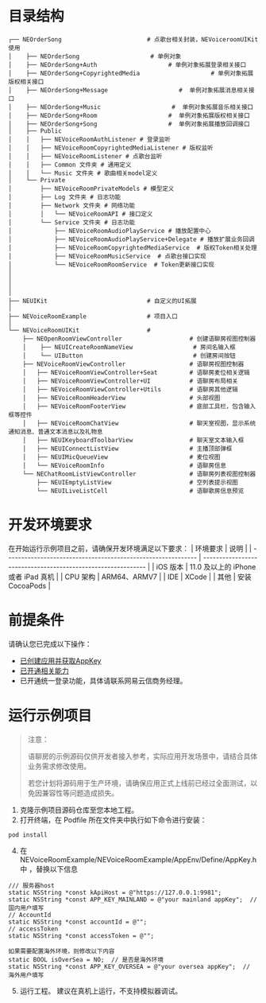 # 目录结构


```
┌── NEOrderSong                        # 点歌台相关封装，NEVoiceroomUIKit 使用
│    ├── NEOrderSong                    # 单例对象
│    ├── NEOrderSong+Auth                    # 单例对象拓展登录相关接口
│    ├── NEOrderSong+CopyrightedMedia                    # 单例对象拓展版权相关接口
│    ├── NEOrderSong+Message                    #  单例对象拓展消息相关接口
│    ├── NEOrderSong+Music                    #  单例对象拓展音乐相关接口
│    ├── NEOrderSong+Room                    #  单例对象拓展版权相关接口
│    ├── NEOrderSong+Song                    #  单例对象拓展播放回调接口
│    ├── Public
│    │   ├── NEVoiceRoomAuthListener # 登录监听
│    │   ├── NEVoiceRoomCopyrightedMediaListener # 版权监听
│    │   ├── NEVoiceRoomListener # 点歌台监听
│    │   ├── Common 文件夹 # 通用定义
│    │   └── Music 文件夹 # 歌曲相关model定义
│    └── Private                    
│        ├── NEVoiceRoomPrivateModels # 模型定义
│        ├── Log 文件夹 # 日志功能
│        ├── Network 文件夹 # 网络功能
│        │   └── NEVoiceRoomAPI # 接口定义
│        └── Service 文件夹 # 日志功能
│            ├── NEVoiceRoomAudioPlayService # 播放配置中心
│            ├── NEVoiceRoomAudioPlayService+Delegate # 播放扩展业务回调
│            ├── NEVoiceRoomCopyrightedMediaService  # 版权Token相关处理
│            ├── NEVoiceRoomMusicService  # 点歌台接口实现
│            └── NEVoiceRoomRoomService  # Token更新接口实现
│
│
│
│
├── NEUIKit                            # 自定义的UI拓展
│
├── NEVoiceRoomExample                 # 项目入口
│
└── NEVoiceRoomUIKit                   #
    ├── NEOpenRoomViewController                   # 创建语聊房视图控制器
    │    ├── NEUICreateRoomNameView                 # 房间名输入框
    │    └── UIButton                               # 创建房间按钮
    ├── NEVoiceRoomViewController                  # 语聊房视图控制器
    │   ├── NEVoiceRoomViewController+Seat         # 语聊房麦位相关逻辑
    │   ├── NEVoiceRoomViewController+UI           # 语聊房布局相关
    │   ├── NEVoiceRoomViewController+Utils        # 语聊房其他逻辑
    │   ├── NEVoiceRoomHeaderView                  # 头部视图
    │   ├── NEVoiceRoomFooterView                  # 底部工具栏，包含输入框等控件
    │   ├── NEVoiceRoomChatView                    # 聊天室视图，显示系统通知消息、普通文本消息以及礼物息
    │   ├── NEUIKeyboardToolbarView                # 聊天室文本输入框
    │   ├── NEUIConnectListView                    # 主播顶部弹框
    │   ├── NEUIMicQueueView                       # 麦位视图
    │   └── NEVoiceRoomInfo                        # 语聊房信息
    └── NEChatRoomListViewController               # 语聊房列表视图控制器
        ├── NEUIEmptyListView                      # 空列表提示视图
        └── NEUILiveListCell                       # 语聊歌房信息预览
```


# 开发环境要求
在开始运行示例项目之前，请确保开发环境满足以下要求：
| 环境要求                                                        | 说明                                                      |
| ------------------------------------------------------------ | ------------------------------------------------------------ |
|  iOS 版本  |  11.0 及以上的 iPhone 或者 iPad 真机   |
|  CPU 架构 | ARM64、ARMV7   |
| IDE | XCode   |
| 其他 | 安装 CocoaPods  |

# 前提条件

请确认您已完成以下操作：
- [已创建应用并获取AppKey](https://doc.yunxin.163.com/jcyOTA0ODM/docs/jcwMDQ2MTg)
- [已开通相关能力](https://doc.yunxin.163.com/docs/TA3ODAzNjE/zQ4MTI0Njc?platformId=50616)
- 已开通统一登录功能，具体请联系网易云信商务经理。

# 运行示例项目

> 注意：
>
>语聊房的示例源码仅供开发者接入参考，实际应用开发场景中，请结合具体业务需求修改使用。
>
>若您计划将源码用于生产环境，请确保应用正式上线前已经过全面测试，以免因兼容性等问题造成损失。

1. 克隆示例项目源码仓库至您本地工程。
2. 打开终端，在 Podfile 所在文件夹中执行如下命令进行安装：

```
pod install 
```

4. 在 NEVoiceRoomExample/NEVoiceRoomExample/AppEnv/Define/AppKey.h 中 ，替换以下信息

```
/// 服务器host
static NSString *const kApiHost = @"https://127.0.0.1:9981";
static NSString *const APP_KEY_MAINLAND = @"your mainland appKey";  // 国内用户填写
// AccountId
static NSString *const accountId = @"";
// accessToken
static NSString *const accessToken = @"";

如果需要配置海外环境，则修改以下内容
static BOOL isOverSea = NO;  // 是否是海外环境
static NSString *const APP_KEY_OVERSEA = @"your oversea appKey";  // 海外用户填写
```

5. 运行工程。
建议在真机上运行，不支持模拟器调试。
